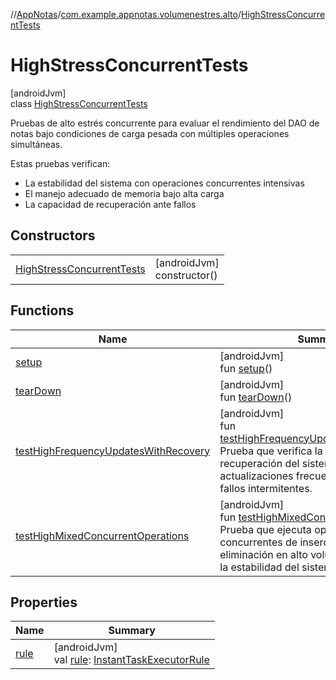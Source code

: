 //[AppNotas](../../../index.md)/[com.example.appnotas.volumenestres.alto](../index.md)/[HighStressConcurrentTests](index.md)

# HighStressConcurrentTests

[androidJvm]\
class [HighStressConcurrentTests](index.md)

Pruebas de alto estrés concurrente para evaluar el rendimiento del DAO de notas bajo condiciones de carga pesada con múltiples operaciones simultáneas.

Estas pruebas verifican:

- 
   La estabilidad del sistema con operaciones concurrentes intensivas
- 
   El manejo adecuado de memoria bajo alta carga
- 
   La capacidad de recuperación ante fallos

## Constructors

| | |
|---|---|
| [HighStressConcurrentTests](-high-stress-concurrent-tests.md) | [androidJvm]<br>constructor() |

## Functions

| Name | Summary |
|---|---|
| [setup](setup.md) | [androidJvm]<br>fun [setup](setup.md)() |
| [tearDown](tear-down.md) | [androidJvm]<br>fun [tearDown](tear-down.md)() |
| [testHighFrequencyUpdatesWithRecovery](test-high-frequency-updates-with-recovery.md) | [androidJvm]<br>fun [testHighFrequencyUpdatesWithRecovery](test-high-frequency-updates-with-recovery.md)()<br>Prueba que verifica la capacidad de recuperación del sistema ante actualizaciones frecuentes con posibles fallos intermitentes. |
| [testHighMixedConcurrentOperations](test-high-mixed-concurrent-operations.md) | [androidJvm]<br>fun [testHighMixedConcurrentOperations](test-high-mixed-concurrent-operations.md)()<br>Prueba que ejecuta operaciones concurrentes de inserción, actualización y eliminación en alto volumen para evaluar la estabilidad del sistema. |

## Properties

| Name | Summary |
|---|---|
| [rule](rule.md) | [androidJvm]<br>val [rule](rule.md): [InstantTaskExecutorRule](https://developer.android.com/reference/kotlin/androidx/arch/core/executor/testing/InstantTaskExecutorRule.html) |
